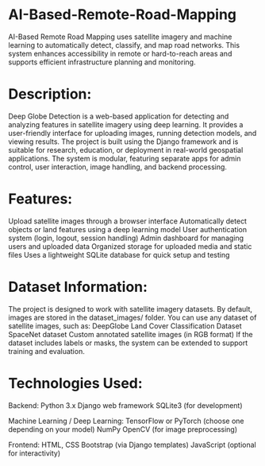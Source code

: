 # AI-Based-Remote-Road-Mapping
AI-Based Remote Road Mapping uses satellite imagery and machine learning to automatically detect, classify, and map road networks. This system enhances accessibility in remote or hard-to-reach areas and supports efficient infrastructure planning and monitoring.

# Description:
Deep Globe Detection is a web-based application for detecting and analyzing features in satellite imagery using deep learning. It provides a user-friendly interface for uploading images, running detection models, and viewing results. The project is built using the Django framework and is suitable for research, education, or deployment in real-world geospatial applications.
The system is modular, featuring separate apps for admin control, user interaction, image handling, and backend processing.

# Features:
Upload satellite images through a browser interface
Automatically detect objects or land features using a deep learning model
User authentication system (login, logout, session handling)
Admin dashboard for managing users and uploaded data
Organized storage for uploaded media and static files
Uses a lightweight SQLite database for quick setup and testing

# Dataset Information:

The project is designed to work with satellite imagery datasets. By default, images are stored in the dataset_images/ folder. You can use any dataset of satellite images, such as:
DeepGlobe Land Cover Classification Dataset
SpaceNet dataset
Custom annotated satellite images (in RGB format)
If the dataset includes labels or masks, the system can be extended to support training and evaluation.

# Technologies Used:
Backend:
Python 3.x
Django web framework
SQLite3 (for development)

Machine Learning / Deep Learning:
TensorFlow or PyTorch (choose one depending on your model)
NumPy
OpenCV (for image preprocessing)

Frontend:
HTML, CSS
Bootstrap (via Django templates)
JavaScript (optional for interactivity)
